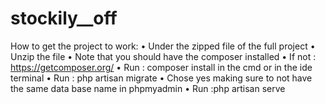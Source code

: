 # stockily__off
How to get the project to work:
•    Under the zipped file of the full project 
•    Unzip the file
•    Note that you should have the composer installed 
•    If not : https://getcomposer.org/ 
•    Run : composer install  in the cmd or  in the ide terminal 
•    Run : php artisan migrate
•    Chose yes making sure to not have the same data base name in phpmyadmin
•    Run :php artisan serve
